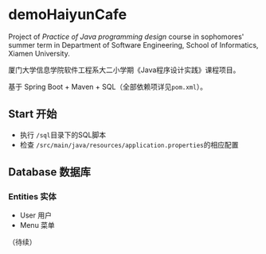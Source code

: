 # demoHaiyunCafe
 
Project of *Practice of Java programming design* course in sophomores' summer term in Department of Software Engineering, School of Informatics, Xiamen University.

厦门大学信息学院软件工程系大二小学期《Java程序设计实践》课程项目。

基于 Spring Boot + Maven + SQL（全部依赖项详见`pom.xml`）。

## Start 开始

- 执行 `/sql`目录下的SQL脚本
- 检查 `/src/main/java/resources/application.properties`的相应配置

## Database 数据库
### Entities 实体
- User 用户
- Menu 菜单

（待续）



